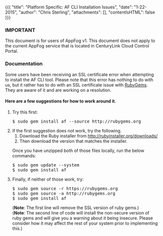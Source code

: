 {{{
  "title": "Platform Specific: AF CLI Installation Issues",
  "date": "1-22-2015",
  "author": "Chris Sterling",
  "attachments": [],
  "contentIsHTML": false
}}}

### IMPORTANT

This document is for users of AppFog v1. This document does not apply to the current AppFog service that is located in CenturyLink Cloud Control Portal.

### Documentation

<p>Some users have been receiving an SSL certificate error when attempting to install the AF CLI tool. Please note that this error has nothing to do with us, but it rather has to do with an SSL certificate issue with <a href="af-cli-installation-issues.md">RubyGems</a>. They are aware of it and are working on a resolution.</p>
<h4>Here are a few suggestions for how to work around it.</h4>
<ol>
<li>Try this first:<br />
<pre>$ sudo gem install af --source http://rubygems.org</pre>
</li>
<li>If the first suggestion does not work, try the following.
<ol>
<li>Download the Ruby installer from <a href="http://rubyinstaller.org/downloads/">http://rubyinstaller.org/downloads/</a></li>
<li>Then download the version that matches the installer.</li>
</ol>
<p>Once you have unzipped both of those files locally, run the below commands:</p>
<pre>$ sudo gem update --system<br />$ sudo gem install af</pre>
</li>
<li>Finally, if neither of those work, try:<br />
<pre>$ sudo gem source -r https://rubygems.org<br />$ sudo gem source -a http://rubygems.org<br />$ sudo gem install af</pre>
<p>(<strong>Note</strong>: The first line will remove the SSL version of ruby gems.)<br />(<strong>Note</strong>: The second line of code will install the non-secure version of ruby gems and will give you a warning about it being insecure. Please consider how it may affect the rest of your system prior to implementing this.)</p>
</li>
</ol>
